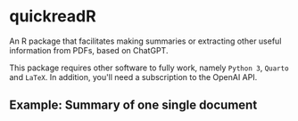 # quickreadR

An R package that facilitates making summaries or extracting other useful information from PDFs, based on ChatGPT.

This package requires other software to fully work, namely `Python 3`, `Quarto` and `LaTeX`. In addition, you'll need a subscription to the OpenAI API.

## Example: Summary of one single document

```

```
